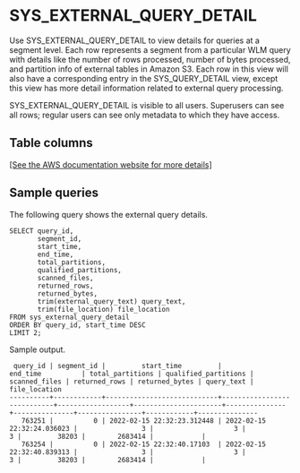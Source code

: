 # SYS\_EXTERNAL\_QUERY\_DETAIL<a name="SYS_EXTERNAL_QUERY_DETAIL"></a>

Use SYS\_EXTERNAL\_QUERY\_DETAIL to view details for queries at a segment level\. Each row represents a segment from a particular WLM query with details like the number of rows processed, number of bytes processed, and partition info of external tables in Amazon S3\. Each row in this view will also have a corresponding entry in the SYS\_QUERY\_DETAIL view, except this view has more detail information related to external query processing\. 

SYS\_EXTERNAL\_QUERY\_DETAIL is visible to all users\. Superusers can see all rows; regular users can see only metadata to which they have access\.

## Table columns<a name="SYS_EXTERNAL_QUERY_DETAIL-table-columns"></a>

[\[See the AWS documentation website for more details\]](http://docs.aws.amazon.com/redshift/latest/dg/SYS_EXTERNAL_QUERY_DETAIL.html)

## Sample queries<a name="SYS_EXTERNAL_QUERY_DETAIL-sample-queries"></a>

The following query shows the external query details\.

```
SELECT query_id,
       segment_id,
       start_time,
       end_time,
       total_partitions,
       qualified_partitions,
       scanned_files,
       returned_rows,
       returned_bytes,
       trim(external_query_text) query_text,
       trim(file_location) file_location
FROM sys_external_query_detail
ORDER BY query_id, start_time DESC
LIMIT 2;
```

Sample output\.

```
 query_id | segment_id |         start_time         |          end_time          | total_partitions | qualified_partitions | scanned_files | returned_rows | returned_bytes | query_text | file_location
----------+------------+----------------------------+----------------------------+------------------+----------------------+---------------+---------------+----------------+------------+---------------
   763251 |          0 | 2022-02-15 22:32:23.312448 | 2022-02-15 22:32:24.036023 |                3 |                    3 |             3 |         38203 |        2683414 |            |
   763254 |          0 | 2022-02-15 22:32:40.17103  | 2022-02-15 22:32:40.839313 |                3 |                    3 |             3 |         38203 |        2683414 |            |
```
